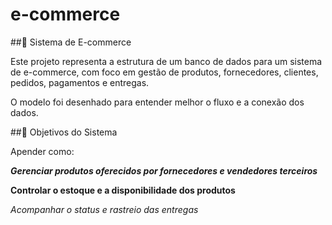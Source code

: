# e-commerce

##🛒 Sistema de E-commerce
<p>Este projeto representa a estrutura de um banco de dados para um sistema de e-commerce, com foco em gestão de produtos, fornecedores, clientes, pedidos, pagamentos e entregas.</p>
<p>O modelo foi desenhado para entender melhor o fluxo e a conexão dos dados.</p>

##🎯 Objetivos do Sistema

<p>Apender como:</p>

***Gerenciar produtos oferecidos por fornecedores e vendedores terceiros***

**Controlar o estoque e a disponibilidade dos produtos**

*Acompanhar o status e rastreio das entregas*


